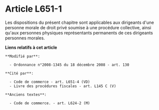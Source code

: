 # Article L651-1

Les dispositions du présent chapitre       sont applicables aux dirigeants d'une personne morale de droit privé soumise à une
procédure collective, ainsi qu'aux personnes physiques représentants permanents de ces dirigeants personnes morales.

**Liens relatifs à cet article**

	**Modifié par**:

	  - Ordonnance n°2008-1345 du 18 décembre 2008 - art. 130

	**Cité par**:

	  - Code de commerce - art. L651-4 (VD)
	  - Livre des procédures fiscales - art. L145 C (V)

	**Anciens textes**:

	  - Code de commerce. - art. L624-2 (M)
